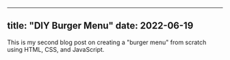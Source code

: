 
---
title: "DIY Burger Menu"
date: 2022-06-19
---

This is my second blog post on creating a "burger menu" from scratch using HTML, CSS, and JavaScript.
